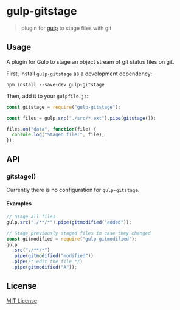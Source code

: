 # gulp-gitstage

> plugin for [gulp](https://github.com/gulpjs/gulp) to stage files with git

## Usage

A plugin for Gulp to stage an object stream of git status files on git.

First, install `gulp-gitstage` as a development dependency:

```shell
npm install --save-dev gulp-gitstage
```

Then, add it to your `gulpfile.js`:

```javascript
const gitstage = require("gulp-gitstage");

const files = gulp.src("./src/*.ext").pipe(gitstage());

files.on("data", function(file) {
  console.log("Staged file:", file);
});
```

## API

### gitstage()

Currently there is no configuration for `gulp-gitstage`.

#### Examples

```javascript
// Stage all files
gulp.src("./**/*").pipe(gitmodified("added"));
```

```javascript
// Stage previously staged files in case they changed
const gitmodified = require("gulp-gitmodified");
gulp
  .src("./**/*")
  .pipe(gitmodified("modified"))
  .pipe(/* edit the file */)
  .pipe(gitmodified("A"));
```

## License

[MIT License](http://en.wikipedia.org/wiki/MIT_License)
